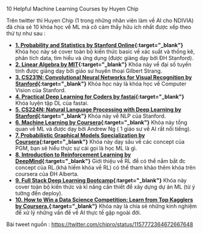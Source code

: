 10 Helpful Machine Learning Courses by Huyen Chip

Trên twitter thì Huyen Chip (1 trong những nhân viên làm về AI cho NDIVIA) đã chia sẻ 10 khóa học về ML mà cô cảm thấy hữu ích nhất được xếp theo thứ tự như sau : 

- **[1. Probability and Statistics by Stanford Online](https://github.com/buiminhptit/Probability-and-Statistics-by-Stanford){:target="_blank"}**
Khóa học này sẽ cover toàn bộ kiến thức basic về xác suất và thống kê, phân tích data, tìm hiểu và ứng dụng (được giảng dạy bởi ĐH Stanford).
- **[2. Linear Algebra by MIT](https://ocw.mit.edu/courses/mathematics/18-06-linear-algebra-spring-2010/){:target="_blank"}** 
Khóa này về đại số tuyến tính được giảng dạy bởi giáo sư huyền thoại Gilbert Strang.
- **[3. CS231N: Convolutional Neural Networks for Visual Recognition by Stanford](https://www.youtube.com/playlist?list=PLzUTmXVwsnXod6WNdg57Yc3zFx_f-RYsq){:target="_blank"}**
Khóa học này là khóa học về Computer Vision của Stanford.
- **[4. Practical Deep Learning for Coders by fastai](https://t.co/UEYvPxOup0?amp=1){:target="_blank"}**
Khóa luyện tập DL của fastai.
- **[5. CS224N: Natural Language Processing with Deep Learning by Stanford](https://www.youtube.com/playlist?list=PLU40WL8Ol94IJzQtileLTqGZuXtGlLMP_){:target="_blank"}**
Khóa này về NLP của Stanford.
- **[6. Machine Learning by Coursera](https://www.coursera.org/learn/machine-learning){:target="_blank"}**
Khóa này tổng quan về ML và được dạy bởi Andrew Ng ( 1 giáo sư về AI rất nổi tiếng).
- **[7. Probabilistic Graphical Models Specialization by Coursera](https://www.coursera.org/specializations/probabilistic-graphical-models){:target="_blank"}**
Khóa này dạy sâu về các concept của PGM, bạn sẽ hiểu thực sự cái gọi là học ML là gì.
- **[8. Introduction to Reinforcement Learning by DeepMind](https://www.youtube.com/watch?v=2pWv7GOvuf0&list=PLqYmG7hTraZDM-OYHWgPebj2MfCFzFObQ){:target="_blank"}**
Giới thiệu về RL để có thể nắm bắt đc concept của RL.(khá hiếm khóa về RL) có thể tham khảo thêm khóa trên coursera của ĐH Alberta.
- **[9. Full Stack Deep Learning Bootcamp](https://fullstackdeeplearning.com/march2019){:target="_blank"}**
Khóa này cover toàn bộ kiến thức và kĩ năng cần thiết để xây dựng dự án ML (từ ý tưởng đến deploy).
- **[10. How to Win a Data Science Competition: Learn from Top Kagglers by Coursera.](https://www.coursera.org/learn/competitive-data-science/home/welcome){:target="_blank"}**
Khóa này là chia sẻ những kinh nghiệm để xử lý những vấn đề về AI thực tế gặp ngoài đời.

Bài tweet nguồn : https://twitter.com/chipro/status/1157772364672667648
